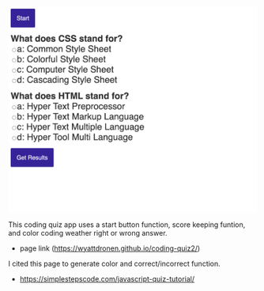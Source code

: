 ![Alt text](./assets/images/quiz.jpg?raw=true "screenshot")


This coding quiz app uses a start button function, score keeping funtion, and color coding weather right or wrong answer.
* page link (https://wyattdronen.github.io/coding-quiz2/)


I cited this page to generate color and correct/incorrect function.
* https://simplestepscode.com/javascript-quiz-tutorial/
